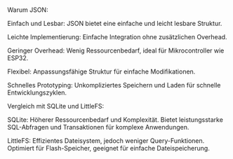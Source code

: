 ###
Warum JSON:

Einfach und Lesbar:
JSON bietet eine einfache und leicht lesbare Struktur.

Leichte Implementierung:
Einfache Integration ohne zusätzlichen Overhead.

Geringer Overhead:
Wenig Ressourcenbedarf, ideal für Mikrocontroller wie ESP32.

Flexibel:
Anpassungsfähige Struktur für einfache Modifikationen.

Schnelles Prototyping:
Unkompliziertes Speichern und Laden für schnelle Entwicklungszyklen.


Vergleich mit SQLite und LittleFS:

SQLite:
Höherer Ressourcenbedarf und Komplexität.
Bietet leistungsstarke SQL-Abfragen und Transaktionen für komplexe Anwendungen.

LittleFS:
Effizientes Dateisystem, jedoch weniger Query-Funktionen.
Optimiert für Flash-Speicher, geeignet für einfache Dateispeicherung.
###
